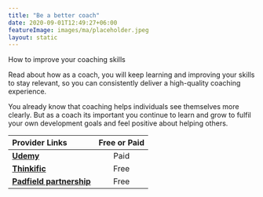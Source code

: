 ```yaml
---
title: "Be a better coach"
date: 2020-09-01T12:49:27+06:00
featureImage: images/ma/placeholder.jpeg
layout: static
---
```


How to improve your coaching skills

Read about how as a coach, you will keep learning and improving your skills to stay relevant, so you can consistently deliver a high-quality coaching experience.

You already know that coaching helps individuals see themselves more clearly. But as a coach its important you continue to learn and grow to fulfil your own development goals and feel positive about helping others.

| Provider Links      | Free or Paid  |  
| :-----------          | :--------------:      |  
| [**Udemy**](https://www.udemy.com/course/coaching-and-mentoring-techniques/?utm_source=bing&utm_medium=udemyads&utm_campaign=BG-DSA_Webindex_la.EN_cc.BE&utm_content=deal4584&utm_term=_._ag_1222657343651662_._ad__._kw_udemy_._de_c_._dm__._pl__._ti_dat-2328215871879260%3Aloc-188_._li_132721_._pd__._&matchtype=b&msclkid=fa44bee2db1b1d264427daf82ce85ac1) | Paid | 
| [**Thinkific**](https://www.thinkific.com/blog/how-to-improve-your-coaching-skills/) | Free | 
| [**Padfield partnership**](https://padfieldpartnership.com/why-and-how-to-improve-your-coaching-skills/) | Free | 
  

<br/><br/>






